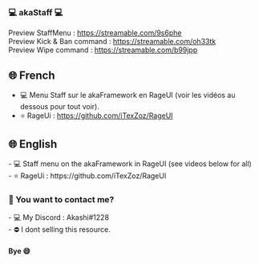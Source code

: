 ### 💻 akaStaff 💻

Preview StaffMenu : https://streamable.com/9s6phe <br>
Preview Kick & Ban command : https://streamable.com/oh33tk <br>
Preview Wipe command : https://streamable.com/b99jpp <br>

<h2> 🌐 French </h2>

- 💻 Menu Staff sur le akaFramework en RageUI (voir les vidéos au dessous pour tout voir).
- ⭐ RageUi : https://github.com/iTexZoz/RageUI

<h2> 🌐 English </h2>
- 💻 Staff menu on the akaFramework in RageUI (see videos below for all) <br>
- ⭐ RageUi : https://github.com/iTexZoz/RageUI<br>

<h3> 📱 You want to contact me? </h3>
- 💻 My Discord : Akashi#1228<br>
- ⛔ I dont selling this resource.

<h4> Bye 😄 </h4>
